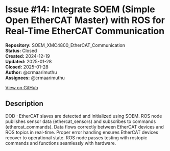 # Issue #14: Integrate SOEM (Simple Open EtherCAT Master) with ROS for Real-Time EtherCAT Communication

**Repository:** SOEM_XMC4800_EtherCAT_Communication  
**Status:** Closed  
**Created:** 2024-12-19  
**Updated:** 2025-01-28  
**Closed:** 2025-01-28  
**Author:** @crmaarimuthu  
**Assignees:** @crmaarimuthu  

[View on GitHub](https://github.com/Simtestlab/SOEM_XMC4800_EtherCAT_Communication/issues/14)

## Description

DOD : EtherCAT slaves are detected and initialized using SOEM.
ROS node publishes sensor data (ethercat_sensors) and subscribes to commands (ethercat_commands).
Data flows correctly between EtherCAT devices and ROS topics in real-time.
Proper error handling ensures EtherCAT devices recover to operational state.
ROS node passes testing with rostopic commands and functions seamlessly with hardware.